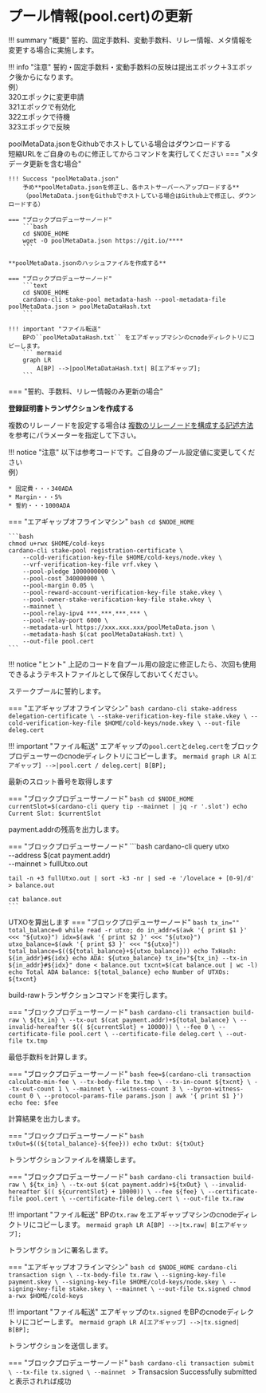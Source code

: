 # **プール情報(pool.cert)の更新**

!!! summary "概要"
    誓約、固定手数料、変動手数料、リレー情報、メタ情報を変更する場合に実施します。

!!! info "注意"
    誓約・固定手数料・変動手数料の反映は提出エポック＋3エポック後からになります。  
    例）  
    320エポックに変更申請  
    321エポックで有効化  
    322エポックで待機  
    323エポックで反映  


poolMetaData.jsonをGithubでホストしている場合はダウンロードする  
短縮URLをご自身のものに修正してからコマンドを実行してください
=== "メタデータ更新を含む場合"

    !!! Success "poolMetaData.json"
        予め**poolMetaData.jsonを修正し、各ホストサーバーへアップロードする**
        （poolMetaData.jsonをGithubでホストしている場合はGithub上で修正し、ダウンロードする）

    === "ブロックプロデューサーノード"
        ```bash
        cd $NODE_HOME
        wget -O poolMetaData.json https://git.io/****
        ```

    **poolMetaData.jsonのハッシュファイルを作成する**

    === "ブロックプロデューサーノード"
        ```text
        cd $NODE_HOME
        cardano-cli stake-pool metadata-hash --pool-metadata-file poolMetaData.json > poolMetaDataHash.txt
        ```
    
    !!! important "ファイル転送"
        BPの``poolMetaDataHash.txt`` をエアギャップマシンのcnodeディレクトリにコピーします。
        ``` mermaid
        graph LR
            A[BP] -->|poolMetaDataHash.txt| B[エアギャップ];
        ```

=== "誓約、手数料、リレー情報のみ更新の場合"


**登録証明書トランザクションを作成する**

複数のリレーノードを設定する場合は [複数のリレーノードを構成する記述方法](../setup/7-register-stakepool.md#poolcert) を参考にパラメーターを指定して下さい。  

!!! notice "注意"
    以下は参考コードです。ご自身のプール設定値に変更してください  
    例）  
    
    * 固定費・・・340ADA
    * Margin・・・5%
    * 誓約・・・1000ADA

=== "エアギャップオフラインマシン"
    ```bash
    cd $NODE_HOME
    ```

    ```bash
    chmod u+rwx $HOME/cold-keys
    cardano-cli stake-pool registration-certificate \
        --cold-verification-key-file $HOME/cold-keys/node.vkey \
        --vrf-verification-key-file vrf.vkey \
        --pool-pledge 1000000000 \
        --pool-cost 340000000 \
        --pool-margin 0.05 \
        --pool-reward-account-verification-key-file stake.vkey \
        --pool-owner-stake-verification-key-file stake.vkey \
        --mainnet \
        --pool-relay-ipv4 ***.***.***.*** \
        --pool-relay-port 6000 \
        --metadata-url https://xxx.xxx.xxx/poolMetaData.json \
        --metadata-hash $(cat poolMetaDataHash.txt) \
        --out-file pool.cert
    ```

!!! notice "ヒント"
    上記のコードを自プール用の設定に修正したら、次回も使用できるようテキストファイルとして保存しておいてください。

ステークプールに誓約します。

=== "エアギャップオフラインマシン"
    ```bash
    cardano-cli stake-address delegation-certificate \
        --stake-verification-key-file stake.vkey \
        --cold-verification-key-file $HOME/cold-keys/node.vkey \
        --out-file deleg.cert
    ```


!!! important "ファイル転送"
    エアギャップの`pool.cert`と`deleg.cert`をブロックプロデューサーのcnodeディレクトリにコピーします。
    ``` mermaid
    graph LR
        A[エアギャップ] -->|pool.cert / deleg.cert| B[BP];
    ```

最新のスロット番号を取得します

=== "ブロックプロデューサーノード"
    ```bash
    cd $NODE_HOME
    currentSlot=$(cardano-cli query tip --mainnet | jq -r '.slot')
    echo Current Slot: $currentSlot
    ```

payment.addrの残高を出力します。

=== "ブロックプロデューサーノード"
    ```bash
    cardano-cli query utxo \
        --address $(cat payment.addr) \
        --mainnet > fullUtxo.out

    tail -n +3 fullUtxo.out | sort -k3 -nr | sed -e '/lovelace + [0-9]/d' > balance.out

    cat balance.out
    ```

UTXOを算出します
=== "ブロックプロデューサーノード"
    ```bash
    tx_in=""
    total_balance=0
    while read -r utxo; do
        in_addr=$(awk '{ print $1 }' <<< "${utxo}")
        idx=$(awk '{ print $2 }' <<< "${utxo}")
        utxo_balance=$(awk '{ print $3 }' <<< "${utxo}")
        total_balance=$((${total_balance}+${utxo_balance}))
        echo TxHash: ${in_addr}#${idx}
        echo ADA: ${utxo_balance}
        tx_in="${tx_in} --tx-in ${in_addr}#${idx}"
    done < balance.out
    txcnt=$(cat balance.out | wc -l)
    echo Total ADA balance: ${total_balance}
    echo Number of UTXOs: ${txcnt}
    ```

build-rawトランザクションコマンドを実行します。


=== "ブロックプロデューサーノード"
    ```bash
    cardano-cli transaction build-raw \
        ${tx_in} \
        --tx-out $(cat payment.addr)+${total_balance} \
        --invalid-hereafter $(( ${currentSlot} + 10000)) \
        --fee 0 \
        --certificate-file pool.cert \
        --certificate-file deleg.cert \
        --out-file tx.tmp
    ```

最低手数料を計算します。

=== "ブロックプロデューサーノード"
    ```bash
    fee=$(cardano-cli transaction calculate-min-fee \
        --tx-body-file tx.tmp \
        --tx-in-count ${txcnt} \
        --tx-out-count 1 \
        --mainnet \
        --witness-count 3 \
        --byron-witness-count 0 \
        --protocol-params-file params.json | awk '{ print $1 }')
    echo fee: $fee
    ```

計算結果を出力します。

=== "ブロックプロデューサーノード"
    ```bash
    txOut=$((${total_balance}-${fee}))
    echo txOut: ${txOut}
    ```

トランザクションファイルを構築します。

=== "ブロックプロデューサーノード"
    ```bash
    cardano-cli transaction build-raw \
        ${tx_in} \
        --tx-out $(cat payment.addr)+${txOut} \
        --invalid-hereafter $(( ${currentSlot} + 10000)) \
        --fee ${fee} \
        --certificate-file pool.cert \
        --certificate-file deleg.cert \
        --out-file tx.raw
    ```


!!! important "ファイル転送"
    BPの`tx.raw` をエアギャップマシンのcnodeディレクトリにコピーします。
    ``` mermaid
    graph LR
        A[BP] -->|tx.raw| B[エアギャップ];
    ```

トランザクションに署名します。

=== "エアギャップオフラインマシン"
    ```bash
    cd $NODE_HOME
    cardano-cli transaction sign \
        --tx-body-file tx.raw \
        --signing-key-file payment.skey \
        --signing-key-file $HOME/cold-keys/node.skey \
        --signing-key-file stake.skey \
        --mainnet \
        --out-file tx.signed
    chmod a-rwx $HOME/cold-keys
    ```

!!! important "ファイル転送"
    エアギャップの`tx.signed` をBPのcnodeディレクトリにコピーします。
    ``` mermaid
    graph LR
        A[エアギャップ] -->|tx.signed| B[BP];
    ```

トランザクションを送信します。

=== "ブロックプロデューサーノード"
    ```bash
    cardano-cli transaction submit \
        --tx-file tx.signed \
        --mainnet
    ```
    > Transacsion Successfully submittedと表示されれば成功

